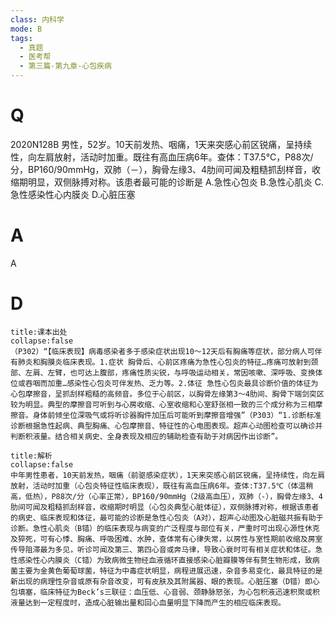 ```yaml
---
class: 内科学
mode: B
tags:
  - 真题
  - 医考帮
  - 第三篇-第九章-心包疾病
---
```


# Q
2020N128B 男性，52岁。10天前发热、咽痛，1天来突感心前区锐痛，呈持续性，向左肩放射，活动时加重。既往有高血压病6年。查体：T37.5℃，P88次/分，BP160/90mmHg，双肺（－），胸骨左缘3、4肋间可闻及粗糙抓刮样音，收缩期明显，双侧脉搏对称。该患者最可能的诊断是
A.急性心包炎
B.急性心肌炎
C.急性感染性心内膜炎
D.心脏压塞

# A
A
# D
```ad-note
title:课本出处
collapse:false
（P302）“【临床表现】病毒感染者多于感染症状出现10～12天后有胸痛等症状，部分病人可伴有肺炎和胸膜炎临床表现。1.症状 胸骨后、心前区疼痛为急性心包炎的特征…疼痛可放射到颈部、左肩、左臂，也可达上腹部，疼痛性质尖锐，与呼吸运动相关，常因咳嗽、深呼吸、变换体位或吞咽而加重…感染性心包炎可伴发热、乏力等。2.体征 急性心包炎最具诊断价值的体征为心包摩擦音，呈抓刮样粗糙的高频音。多位于心前区，以胸骨左缘第3～4肋间、胸骨下端剑突区较为明显。典型的摩擦音可听到与心房收缩、心室收缩和心室舒张相一致的三个成分称为三相摩擦音。身体前倾坐位深吸气或将听诊器胸件加压后可能听到摩擦音增强”（P303）“1.诊断标准 诊断根据急性起病、典型胸痛、心包摩擦音、特征性的心电图表现。超声心动图检查可以确诊并判断积液量。结合相关病史、全身表现及相应的辅助检查有助于对病因作出诊断”。
```

```ad-summary
title:解析
collapse:false
中年男性患者，10天前发热，咽痛（前驱感染症状），1天来突感心前区锐痛，呈持续性，向左肩放射，活动时加重（心包炎特征性临床表现），既往有高血压病6年。查体:T37.5℃（体温稍高，低热），P88次/分（心率正常），BP160/90mmHg（2级高血压），双肺（-），胸骨左缘3、4肋间可闻及粗糙抓刮样音，收缩期时明显（心包炎典型心脏体征），双侧脉搏对称，根据该患者的病史、临床表现和体征，最可能的诊断是急性心包炎（A对），超声心动图及心脏磁共振有助于诊断。急性心肌炎（B错）的临床表现与病变的广泛程度与部位有关，严重时可出现心源性休克及猝死，可有心悸、胸痛、呼吸困难、水肿，查体常有心律失常，以房性与室性期前收缩及房室传导阻滞最为多见，听诊可闻及第三、第四心音或奔马律，导致心衰时可有相关症状和体征。急性感染性心内膜炎（C错）为致病微生物经血液循环直接感染心脏瓣膜等伴有赘生物形成，致病菌主要为金黄色葡萄球菌，特征为中毒症状明显，病程进展迅速，杂音多易变化，最具特征的是新出现的病理性杂音或原有杂音改变，可有皮肤及其附属器、眼的表现。心脏压塞（D错）即心包填塞，临床特征为Beck’s三联征：血压低、心音弱、颈静脉怒张，为心包积液迅速积聚或积液量达到一定程度时，造成心脏输出量和回心血量明显下降而产生的相应临床表现。
```

